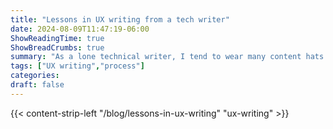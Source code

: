 ```yaml
---
title: "Lessons in UX writing from a tech writer"
date: 2024-08-09T11:47:19-06:00
ShowReadingTime: true
ShowBreadCrumbs: true
summary: "As a lone technical writer, I tend to wear many content hats. This quarter, I was tasked with a big project: writing the UX copy for a new data product that our delivery team is developing."
tags: ["UX writing","process"]
categories: 
draft: false
---
```



{{< content-strip-left "/blog/lessons-in-ux-writing" "ux-writing" >}}

